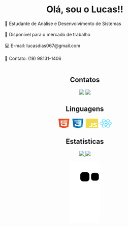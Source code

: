# <div align="center"> Olá, sou o Lucas!!</div>

<div align="right">
 <div align="left">🏫 Estudante de Análise e Desenvolvimento de Sistemas</div><br>
 <div align="left">🚀 Disponível para o mercado de trabalho</div><br>
 <div align="left">💻 E-mail: lucasdias067@gmail.com</div><br>
 <div align="left">📱 Contato: (19) 98131-1406</div><br>
</div>

 ## <div align="center"> Contatos</div>
 <div align="center">
   <a href = "mailto:lucasdias067@gmail.com"><img src="https://img.shields.io/badge/-Gmail-%23333?style=for-the-badge&logo=gmail&logoColor=white" target="_blank"></a>
   <a href="https://www.linkedin.com/in/lucasdias067/" target="_blank"><img src="https://img.shields.io/badge/-LinkedIn-%230077B5?style=for-the-badge&logo=linkedin&logoColor=white" target="_blank"></a> 
  </div>
  
## <div align="center">Linguagens</div>
<div style="display: inline_block" align="center">
  <img align="center" alt="HTML" height="30" width="40" src="https://raw.githubusercontent.com/devicons/devicon/master/icons/html5/html5-original.svg">
  <img align="center" alt="CSS" height="30" width="40" src="https://raw.githubusercontent.com/devicons/devicon/master/icons/css3/css3-original.svg">
  <img align="center" alt="JS" height="30" width="40" src="https://raw.githubusercontent.com/devicons/devicon/master/icons/javascript/javascript-plain.svg">
  <img align="center" alt="React" height="30" width="40" src="https://raw.githubusercontent.com/devicons/devicon/master/icons/react/react-original.svg">
 
## <div align="center">Estatísticas</div>
<div align="center"> 
     <a href="https://github.com/Lucasdias067"> 
     <img height="165em" src="https://github-readme-stats.vercel.app/api?username=lucasdias067&show_icons=true&theme=dark&include_all_commits=true&count_private=true"/>
     <img height="165em" src="https://github-readme-stats.vercel.app/api/top-langs/?username=lucasdias067&layout=compact&langs_count=7&theme=dark"/>
 </div>
 
   <!--<img align="center" alt="Ts" height="30" width="40" src="https://raw.githubusercontent.com/devicons/devicon/master/icons/typescript/typescript-plain.svg">
  <img align="center" alt="React" height="30" width="40" src="https://raw.githubusercontent.com/devicons/devicon/master/icons/react/react-original.svg">
  <img align="center" alt="Python" height="30" width="40" src="https://raw.githubusercontent.com/devicons/devicon/master/icons/python/python-original.svg">
  <img align="center" alt="Csharp" height="30" width="40" src="https://raw.githubusercontent.com/devicons/devicon/master/icons/csharp/csharp-original.svg">-->
  <div> 
    
  <!--<a href="https://instagram.com/" target="_blank"><img src="https://img.shields.io/badge/-Instagram-%23E4405F?style=for-the-badge&logo=instagram&logoColor=white" target="_blank"></a>-->
  
 ![Snake animation](https://github.com/lucasdias067/lucasdias067/blob/output/github-contribution-grid-snake.svg)
 
</div><br>
